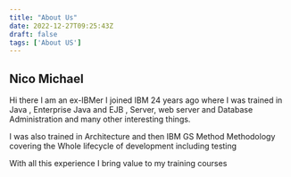 ```yaml
---
title: "About Us"
date: 2022-12-27T09:25:43Z
draft: false
tags: ['About US']
---
```

## Nico Michael
Hi there I am an ex-IBMer 
I joined IBM 24 years ago where I was trained in Java , Enterprise Java and EJB , Server, web server and Database Administration
and many other interesting things.

I was also trained in Architecture and then IBM GS Method Methodology covering the Whole lifecycle of development including testing

With all this experience I bring value to my training courses




